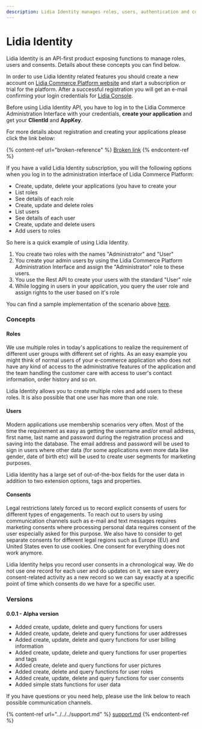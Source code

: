 ```yaml
---
description: Lidia Identity manages roles, users, authentication and consents
---
```


# Lidia Identity

Lidia Identity is an API-first product exposing functions to manage roles, users and consents. Details about these concepts you can find below.

In order to use Lidia Identity related features you should create a new account on [Lidia Commerce Platform website](https://www.lidiacommerce.com) and start a subscription or trial for the platform. After a successful registration you will get an e-mail confirming your login credentials for [Lidia Console](https://console.lidiacommerce.com).

Before using Lidia Identity API, you have to log in to the Lidia Commerce Administration Interface with your credentials, **create your application** and get your **ClientId** and **AppKey**.

For more details about registration and creating your applications please click the link below:

{% content-ref url="broken-reference" %}
[Broken link](broken-reference)
{% endcontent-ref %}

If you have a valid Lidia Identity subscription, you will the following options when you log in to the administration interface of Lidia Commerce Platform:

* Create, update, delete your applications (you have to create your
* List roles
* See details of each role
* Create, update and delete roles
* List users
* See details of each user
* Create, update and delete users
* Add users to roles

So here is a quick example of using Lidia Identity.

1. You create two roles with the names "Administrator" and "User"
2. You create your admin users by using the Lidia Commerce Platform Administration Interface and assign the "Administrator" role to these users.
3. You use the Rest API to create your users with the standard "User" role
4. While logging in users in your application, you query the user role and assign rights to the user based on it's role

You can find a sample implementation of the scenario above [here](broken-reference).

### Concepts

#### Roles

We use multiple roles in today's applications to realize the requirement of different user groups with different set of rights. As an easy example you might think of normal users of your e-commerce application who does not have any kind of access to the administrative features of the application and the team handling the customer care with access to user's contact information, order history and so on.

Lidia Identity allows you to create multiple roles and add users to these roles. It is also possible that one user has more than one role.

#### Users

Modern applications use membership scenarios very often. Most of the time the requirement as easy as getting the username and/or email address, first name, last name and password during the registration process and saving into the database. The email address and password will be used to sign in users where other data (for some applications even more data like gender, date of birth etc) will be used to create user segments for marketing purposes.

Lidia Identity has a large set of out-of-the-box fields for the user data in addition to two extension options, tags and properties.

#### Consents

Legal restrictions lately forced us to record explicit consents of users for different types of engagements. To reach out to users by using communication channels such as e-mail and text messages requires marketing consents where processing personal data requires consent of the user especially asked for this purpose. We also have to consider to get separate consents for different legal regions such as Europe (EU) and United States even to use cookies. One consent for everything does not work anymore.

Lidia Identity helps you record user consents in a chronological way. We do not use one record for each user and do updates on it, we save every consent-related activity as a new record so we can say exactly at a specific point of time which consents do we have for a specific user.

### Versions

#### 0.0.1 - Alpha version

* Added create, update, delete and query functions for users
* Added create, update, delete and query functions for user addresses
* Added create, update, delete and query functions for user billing information
* Added create, update, delete and query functions for user properties and tags
* Added create, delete and query functions for user pictures
* Added create, delete and query functions for user roles
* Added create, update, delete and query functions for user consents
* Added simple stats functions for user data

If you have questions or you need help, please use the link below to reach possible communication channels.

{% content-ref url="../../../support.md" %}
[support.md](../../../support.md)
{% endcontent-ref %}
